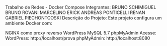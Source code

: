 Trabalho de Redes - Docker Compose
Integrantes:
BRUNO SCHIMIGUEL
BRUNO ROVANI MARCELINO
ERICK ANDREAS PONTICELLI
RENAN GABRIEL PIECHONTCOSKI
Descrição do Projeto:
Este projeto configura um ambiente Docker com:

NGINX como proxy reverso
WordPress
MySQL 5.7
phpMyAdmin
Acesse: WordPress: http://localhost/prova
phpMyAdmin: http://localhost:8080
